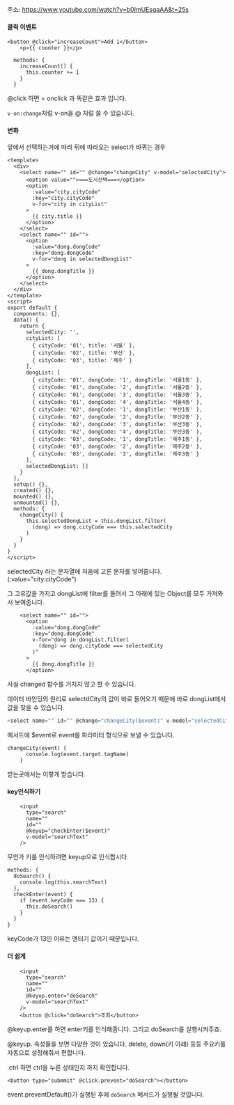 주소: https://www.youtube.com/watch?v=b0ImUEsqaAA&t=25s



#### 클릭 이벤트

```vue
<button @click="increaseCount">Add 1</button>
    <p>{{ counter }}</p>

  methods: {
    increaseCount() {
      this.counter += 1
    }
  }
```

@click 하면 = onclick 과 똑같은 효과 입니다.

`v-on:change`처럼 v-on을 @ 처럼 쓸 수 있습니다.

#### 변화

앞에서 선택하는거에 따라 뒤에 따라오는 select가 바뀌는 경우

```vue
<template>
  <div>
    <select name="" id="" @change="changeCity" v-model="selectedCity">
      <option value="">===도시선택===</option>
      <option
        :value="city.cityCode"
        :key="city.cityCode"
        v-for="city in cityList"
      >
        {{ city.title }}
      </option>
    </select>
    <select name="" id="">
      <option
        :value="dong.dongCode"
        :key="dong.dongCode"
        v-for="dong in selectedDongList"
      >
        {{ dong.dongTitle }}
      </option>
    </select>
  </div>
</template>
<script>
export default {
  components: {},
  data() {
    return {
      selectedCity: '',
      cityList: [
        { cityCode: '01', title: '서울' },
        { cityCode: '02', title: '부산' },
        { cityCode: '03', title: '제주' }
      ],
      dongList: [
        { cityCode: '01', dongCode: '1', dongTitle: '서울1동' },
        { cityCode: '01', dongCode: '2', dongTitle: '서울2동' },
        { cityCode: '01', dongCode: '3', dongTitle: '서울3동' },
        { cityCode: '01', dongCode: '4', dongTitle: '서울4동' },
        { cityCode: '02', dongCode: '1', dongTitle: '부산1동' },
        { cityCode: '02', dongCode: '2', dongTitle: '부산2동' },
        { cityCode: '02', dongCode: '3', dongTitle: '부산3동' },
        { cityCode: '02', dongCode: '4', dongTitle: '부산3동' },
        { cityCode: '03', dongCode: '1', dongTitle: '제주1동' },
        { cityCode: '03', dongCode: '2', dongTitle: '제주2동' },
        { cityCode: '03', dongCode: '3', dongTitle: '제주3동' }
      ],
      selectedDongList: []
    }
  },
  setup() {},
  created() {},
  mounted() {},
  unmounted() {},
  methods: {
    changeCity() {
      this.selectedDongList = this.dongList.filter(
        (dong) => dong.cityCode === this.selectedCity
      )
    }
  }
}
</script>

```

selectedCity 라는 문자열에 처음에 고른 문자를 넣어줍니다. (:value="city.cityCode")

그 고유값을 가지고 dongList에 filter를 돌려서 그 아래에 있는 Object를 모두 가져와서 보여줍니다.

```vue
    <select name="" id="">
      <option
        :value="dong.dongCode"
        :key="dong.dongCode"
        v-for="dong in dongList.filter(
          (dong) => dong.cityCode === selectedCity
        )"
      >
        {{ dong.dongTitle }}
      </option>
```

사실 changed 함수를 거치지 않고 할 수 있습니다. 

데이터 바인딩의 원리로 selectdCity의 값이 바로 들어오기 때문에 바로 dongList에서 값을 찾을 수 있습니다.



```js
<select name="" id="" @change="changeCity($event)" v-model="selectedCity">
```

메서드에 $event로 event를 파라미터 형식으로 보낼 수 있습니다.

```vue
changeCity(event) {
      console.log(event.target.tagName)
    }
```

받는곳에서는 이렇게 받습니다.



#### key인식하기

```vue
    <input
      type="search"
      name=""
      id=""
      @keyup="checkEnter($event)"
      v-model="searchText"
    />
```

무언가 키를 인식하려면 keyup으로 인식합시다.

```vue
methods: {
  doSearch() {
    console.log(this.searchText)
  },
  checkEnter(event) {
    if (event.keyCode === 13) {
      this.doSearch()
    }
  }
}
```

keyCode가 13인 이유는 엔터기 값이기 때문입니다.



#### 더 쉽게

```vue
    <input
      type="search"
      name=""
      id=""
      @keyup.enter="doSearch"
      v-model="searchText"
    />
    <button @click="doSearch">조회</button>
```

@keyup.enter를 하면 enter키를 인식해줍니다. 그리고 doSearch를 실행시켜주죠.

@keyup. 속성들을 보면 다양한 것이 있습니다. delete, down(키 아래) 등등 주요키를 자동으로 설정해줘서 편합니다.

.ctrl 하면 ctrl을 누른 상태인지 까지 확인합니다.



```vue
<button type="submmit" @click.prevent="doSearch"></button>
```

event.preventDefault()가 실행된 후에 `doSearch` 메서드가 실행될 것입니다.
